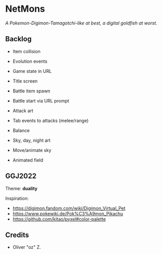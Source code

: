 # NetMons

*A Pokemon-Digimon-Tamagotchi-like at best, a digital goldfish at worst.*

## Backlog

* Item collision

* Evolution events

* Game state in URL
* Title screen

* Battle item spawn
* Battle start via URL prompt

* Attack art
* Tab events to attacks (melee/range)
* Balance

* Sky, day, night art
* Move/animate sky
* Animated field

## GGJ2022

Theme: **duality**

Inspiration:

* https://digimon.fandom.com/wiki/Digimon_Virtual_Pet
* https://www.pokewiki.de/Pok%C3%A9mon_Pikachu
* https://github.com/kitao/pyxel#color-palette

## Credits

* Oliver "oz" Z.
